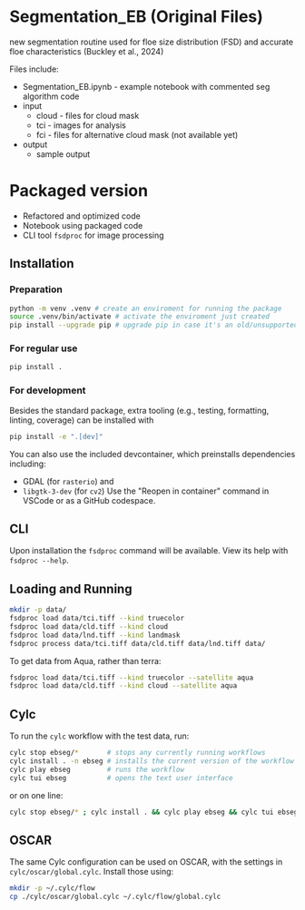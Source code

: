 # Segmentation_EB (Original Files)
new segmentation routine used for floe size distribution (FSD) and accurate floe characteristics (Buckley et al., 2024)

Files include:
- Segmentation_EB.ipynb - example notebook with commented seg algorithm code
- input
  - cloud - files for cloud mask
  - tci - images for analysis
  - fci - files for alternative cloud mask (not available yet)
- output
  - sample output

# Packaged version

- Refactored and optimized code
- Notebook using packaged code
- CLI tool `fsdproc` for image processing

## Installation
### Preparation
```sh
python -m venv .venv # create an enviroment for running the package
source .venv/bin/activate # activate the enviroment just created
pip install --upgrade pip # upgrade pip in case it's an old/unsupported version
```
### For regular use
```sh
pip install .
```

### For development

Besides the standard package, extra tooling (e.g., testing, formatting, linting, coverage) can be installed with
```sh
pip install -e ".[dev]"
```

You can also use the included devcontainer, which preinstalls dependencies including:
- GDAL (for `rasterio`) and 
- `libgtk-3-dev` (for `cv2`)
Use the "Reopen in container" command in VSCode or as a GitHub codespace.

## CLI
Upon installation the `fsdproc` command will be available. View its help with `fsdproc --help`.

## Loading and Running
```bash
mkdir -p data/
fsdproc load data/tci.tiff --kind truecolor
fsdproc load data/cld.tiff --kind cloud 
fsdproc load data/lnd.tiff --kind landmask
fsdproc process data/tci.tiff data/cld.tiff data/lnd.tiff data/
```

To get data from Aqua, rather than terra: 
```bash
fsdproc load data/tci.tiff --kind truecolor --satellite aqua
fsdproc load data/cld.tiff --kind cloud --satellite aqua
```

## Cylc
To run the `cylc` workflow with the test data, run:
```bash
cylc stop ebseg/*       # stops any currently running workflows
cylc install . -n ebseg # installs the current version of the workflow
cylc play ebseg         # runs the workflow
cylc tui ebseg          # opens the text user interface
```

or on one line:
```bash
cylc stop ebseg/* ; cylc install . && cylc play ebseg && cylc tui ebseg
```


## OSCAR

The same Cylc configuration can be used on OSCAR, with the settings in `cylc/oscar/global.cylc`.
Install those using:
```bash
mkdir -p ~/.cylc/flow
cp ./cylc/oscar/global.cylc ~/.cylc/flow/global.cylc
```
